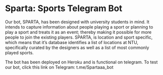 # Sparta: Sports Telegram Bot 
Our bot, SPARTA, has been designed with university students in mind. It intends to capture information about people playing a sport or planning to play a sport and treats it as an event; thereby making it possible for more people to join the existing players. SPARTA, is location and sport specific, which means that it’s database identifies a list of locations at NTU, specifically curated by the designers as well as a list of most commonly  played sports.

The bot has been deployed on Heroku and is functional on telegram. To test our bot, click this link on Telegram:
t.me/Spartaaa_bot  
